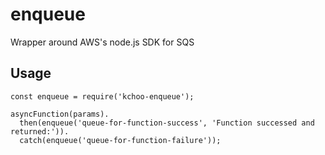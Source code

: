 # enqueue

Wrapper around AWS's node.js SDK for SQS

## Usage

```
const enqueue = require('kchoo-enqueue');

asyncFunction(params).
  then(enqueue('queue-for-function-success', 'Function successed and returned:')).
  catch(enqueue('queue-for-function-failure'));
```

